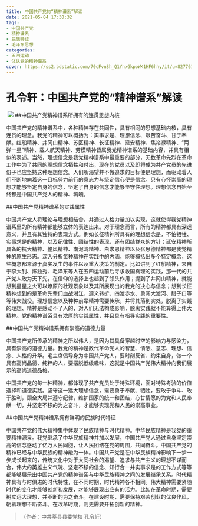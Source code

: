 ```yaml
---
title: 中国共产党的“精神谱系”解读
date: 2021-05-04 17:30:32
tags:
- 中国共产党
- 精神谱系
- 民族特征
- 毛泽东思想
categories:
- 五四运动
- 体认党的精神谱系
cover: https://ss2.bdstatic.com/70cFvnSh_Q1YnxGkpoWK1HF6hhy/it/u=827761473,288897773&fm=26&gp=0.jpg
---
```


# 孔令轩：中国共产党的“精神谱系”解读

​		![](中国共产党的“精神谱系”解读.jpg)
		##中国共产党精神谱系所拥有的连贯思想内核

中国共产党的精神谱系中，各种精神存在共同性，具有相同的思想基础内核，具有连贯的理念。我党的精神可以概括为：实事求是、理想信念、艰苦奋斗、甘于奉献。红船精神、井冈山精神、苏区精神、长征精神、延安精神、焦裕禄精神、“两弹一星”精神、载人航天精神、劳模精神皆属我党精神谱系的基础内容，并具有相似的表述。当然，理想信念是我党精神谱系中最重要的部分，无数革命先烈在革命工作中为了共同的理想信念牺牲和付出，现在的党员以及即将成为共产党员的先进份子也应坚持这种理想信念。人们所渴望并不懈追求的目标便是理想，而驱动着人们不断地向着这一目标努力前行的意志力与坚定信心便是信念。只有心怀崇高的理想才能够坚定自身的信念，坚定了自身的信念才能够坚守住理想。理想信念自始至终都是中国共产党人的精神、魂魄。

##中国共产党精神谱系的实践属性

中国共产党人将理论与理想相结合，并通过人格力量加以实现，这就使得我党精神谱系里的所有精神都能够立体的表达出来。对于理念而言，所有的精神都具有深远意义，并且有其独特的表现方式。例如长征精神所具有的理想信念是，不怕牺牲、实事求是的精神，以及纪律性、团结性的表现，还有团结群众的方针；延安精神所具备的抗大精神、整风精神、南泥湾精神、白求恩精神以及张思德精神都是我党精神的原生形态。深入分析每种精神在实践中的内涵，能够概括出多个特定概念，这些概念都来源于真实发生的事件以及重大决策的制定。比如讲到了红船精神，来自于李大钊、陈独秀、毛泽东等人在五四运动前后寻求救国真理的实践，那一代的共产党人敢为天下先，在信仰的选择上也起到了领头作用；提到了井冈山精神，就能想到星星之火可以燎原的壮观景象以及其所展现出的我党的决心与信念；想到长征精神想到的是革命先辈们血战湘江、遵义转折、四渡赤水、勇闯大渡河、腊子口等等伟大战役。理想信念以及种种前辈精神需要传承，并将其落到实处，脱离了实践的理想、精神是感动不了人的，对人们无法构成影响，脱离实践就不能算得上伟大精神。党的精神谱系具有浓厚的实践属性，并且具有指导实践的重要性。

##中国共产党精神谱系拥有崇高的道德力量

中国共产党所传承的精神之所以伟大，是因为其具备穿越时空的影响力与感染力，具有崇高的道德力量。我党的精神是数代革命党人的智慧、情感、意志、理想、信念、人格的升华。毛主席倡导身为中国共产党人，要时刻反省、约束自身，做一个具有高尚品德、纯粹的人，要摆脱低级趣味，这就是中国共产党伟大精神向我们展示的高尚道德品格。

中国共产党的每一种精神，都体现了共产党员处于特殊环境，面对特殊考验的价值选择和道德实践。坚守这一远大理想信念，需要勇于奉献、牺牲，要敢于争斗、敢于胜利，顾全大局并遵守纪律，维护国家的统一和团结，心甘情愿的为党和人民奉献一切，并坚定不移的为之奋斗，才能够实现党和人民的崇高事业。

##中国共产党精神谱系拥有鲜明的民族时代特征

中国共产党的伟大精神集中体现了民族精神与时代精神。中华民族精神是我党的重要精神源泉。我党继承了中华民族精神并加以发展，中国共产党人通过自身坚定崇高的信念感动了亿万人民同胞，让人民团结在党的周围，共同奋斗。中国共产党的精神已经与中华民族的精神融为一体。中国共产党是在中华民族精神影响下一步一步成长起来的，传统文化中对于大同社会的渴望、追求与共产主义的理想不谋而合，伟大的英雄主义气魄、坚定不移的信念、知行合一并实事求是的工作方式等等都能够展示出中国共产党的精神谱系与中华民族精神之间的发展继承关系。时代精神具有与时俱进的时代特性，在不同时期，时代精神各不相同。伟大精神需要紧随时代的变化才能够创新和发展，才能够展现出应有的活力。比如在革命时期，需要树立远大理想，并不断的为之奋斗。在建设时期，需要保持艰苦创业的优良作风，朝着理想不断奋斗。在改革时期，则更需要开拓创新的精神。

> （作者：中共莘县县委党校 孔令轩）